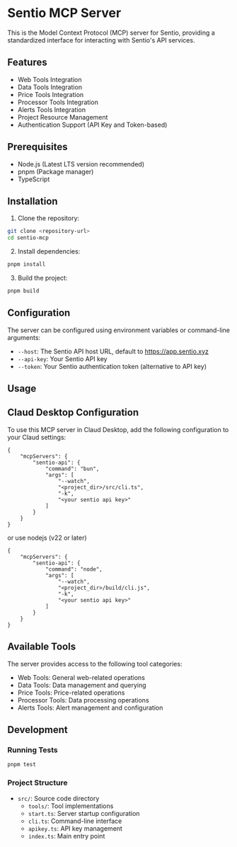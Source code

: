 # Sentio MCP Server

This is the Model Context Protocol (MCP) server for Sentio, providing a standardized interface for interacting with Sentio's API services.

## Features

- Web Tools Integration
- Data Tools Integration
- Price Tools Integration
- Processor Tools Integration
- Alerts Tools Integration
- Project Resource Management
- Authentication Support (API Key and Token-based)

## Prerequisites

- Node.js (Latest LTS version recommended)
- pnpm (Package manager)
- TypeScript

## Installation

1. Clone the repository:
```bash
git clone <repository-url>
cd sentio-mcp
```

2. Install dependencies:
```bash
pnpm install
```

3. Build the project:
```bash
pnpm build
```

## Configuration

The server can be configured using environment variables or command-line arguments:

- `--host`: The Sentio API host URL, default to https://app.sentio.xyz
- `--api-key`: Your Sentio API key
- `--token`: Your Sentio authentication token (alternative to API key)

## Usage

## Claud Desktop Configuration

To use this MCP server in Claud Desktop, add the following configuration to your Claud settings:


```
{
    "mcpServers": {
        "sentio-api": {
            "command": "bun",  
            "args": [
                "--watch",
                "<project_dir>/src/cli.ts",
                "-k",
                "<your sentio api key>"
            ]
        }
    }
}
```
or use nodejs (v22 or later)
```
{
    "mcpServers": {
        "sentio-api": {
            "command": "node",  
            "args": [
                "--watch",
                "<project_dir>/build/cli.js",
                "-k",
                "<your sentio api key>"
            ]
        }
    }
}
```

## Available Tools

The server provides access to the following tool categories:

- Web Tools: General web-related operations
- Data Tools: Data management and querying
- Price Tools: Price-related operations
- Processor Tools: Data processing operations
- Alerts Tools: Alert management and configuration

## Development

### Running Tests

```bash
pnpm test
```

### Project Structure

- `src/`: Source code directory
  - `tools/`: Tool implementations
  - `start.ts`: Server startup configuration
  - `cli.ts`: Command-line interface
  - `apikey.ts`: API key management
  - `index.ts`: Main entry point

 
